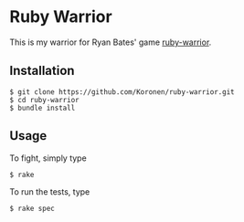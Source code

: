 # Ruby Warrior

This is my warrior for Ryan Bates' game [ruby-warrior](https://github.com/ryanb/ruby-warrior).

## Installation

    $ git clone https://github.com/Koronen/ruby-warrior.git
    $ cd ruby-warrior
    $ bundle install

## Usage

To fight, simply type

    $ rake

To run the tests, type

    $ rake spec
